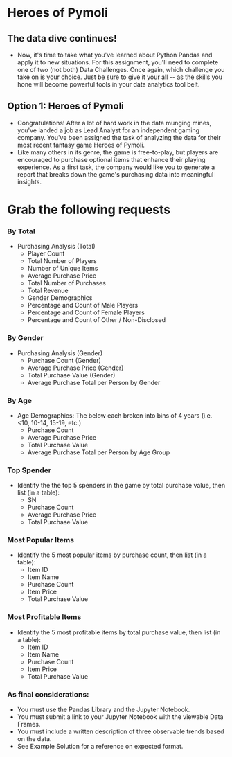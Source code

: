 # Heroes of Pymoli

## The data dive continues!

- Now, it's time to take what you've learned about Python Pandas and apply it to new situations. For this assignment, you'll need to complete one of two (not both)  Data Challenges. Once again, which challenge you take on is your choice. Just be sure to give it your all -- as the skills you hone will become powerful tools in your data analytics tool belt.


## Option 1: Heroes of Pymoli

- Congratulations! After a lot of hard work in the data munging mines, you've landed a job as Lead Analyst for an independent gaming company. You've been assigned the task of analyzing the data for their most recent fantasy game Heroes of Pymoli.
- Like many others in its genre, the game is free-to-play, but players are encouraged to purchase optional items that enhance their playing experience. As a first task, the company would like you to generate a report that breaks down the game's purchasing data into meaningful insights.

# Grab the following requests

### By Total
- Purchasing Analysis (Total)
  - Player Count
  - Total Number of Players
  - Number of Unique Items
  - Average Purchase Price
  - Total Number of Purchases
  - Total Revenue
  - Gender Demographics
  - Percentage and Count of Male Players
  - Percentage and Count of Female Players
  - Percentage and Count of Other / Non-Disclosed

### By Gender
- Purchasing Analysis (Gender)
  - Purchase Count (Gender)
  - Average Purchase Price (Gender)
  - Total Purchase Value (Gender)
  - Average Purchase Total per Person by Gender

### By Age
- Age Demographics: The below each broken into bins of 4 years (i.e. <10, 10-14, 15-19, etc.)
  - Purchase Count
  - Average Purchase Price
  - Total Purchase Value
  - Average Purchase Total per Person by Age Group
 
### Top Spender
- Identify the the top 5 spenders in the game by total purchase value, then list (in a table):
  - SN
  - Purchase Count
  - Average Purchase Price
  - Total Purchase Value

### Most Popular Items
- Identify the 5 most popular items by purchase count, then list (in a table):
  - Item ID
  - Item Name
  - Purchase Count
  - Item Price
  - Total Purchase Value

### Most Profitable Items
- Identify the 5 most profitable items by total purchase value, then list (in a table):
  - Item ID
  - Item Name
  - Purchase Count
  - Item Price
  - Total Purchase Value
  
### As final considerations:
- You must use the Pandas Library and the Jupyter Notebook.
- You must submit a link to your Jupyter Notebook with the viewable Data Frames.
- You must include a written description of three observable trends based on the data.
- See Example Solution for a reference on expected format.
